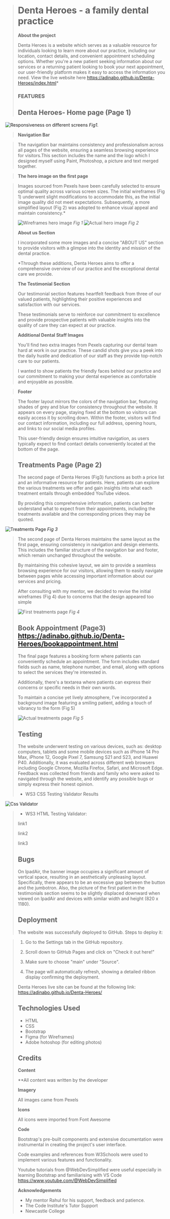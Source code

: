 > # Denta Heroes - a family dental practice
>
> **About the project**
>
> Denta Heroes is a website which serves as a valuable resource for
> individuals looking to learn more about our practice, including our
> location, contact details, and convenient appointment scheduling
> options. Whether you\'re a new patient seeking information about our
> services or a returning patient looking to book your next appointment,
> our user-friendly platform makes it easy to access the information you
> need. View the live website here https://adinabo.github.io/Denta-Heroes/index.html*
>
> ### FEATURES
>
> ## Denta Heroes- Home page (Page 1)

![Responsiveness on different screens](/assets/images/responsive.png "Denta Heroes on different screen sizes")
*Fig1.* 

>   **Navigation Bar**

> The navigation bar maintains consistency and professionalism across
> all pages of the website, ensuring a seamless browsing experience for
> visitors.This section includes the name and the logo which I designed
> myself using Paint, Photoshop, a picture and text merged together.

>   **The hero image on the first page**

> Images sourced from Pexels have been carefully selected to ensure
> optimal quality across various screen sizes. The initial wireframes
> (Fig 1) underwent slight modifications to accommodate this, as the
> initial image quality did not meet expectations. Subsequently, a more
> simplified layout (Fig 2) was adopted to enhance visual appeal and
> maintain consistency.*
>
> ![Wireframes hero image](/assets/images/fig1.png "initial hero image")
*Fig 1*
 ![Actual hero image](/assets/images/fig2.png "actual hero image")
*Fig 2*
>
> **About us Section**
>
> I incorporated some more images and a concise \"ABOUT US\" section to
> provide visitors with a glimpse into the identity and mission of the
> dental practice.
>
> *Through these additions, Denta Heroes aims to offer a comprehensive
> overview of our practice and the exceptional dental care we provide.
>
> **The Testimonial Section**
>
> Our testimonial section features heartfelt feedback from three of our
> valued patients, highlighting their positive experiences and
> satisfaction with our services.
>
> These testimonials serve to reinforce our commitment to excellence
> and provide prospective patients with valuable insights into the
> quality of care they can expect at our practice.
>
> **Additional Dental Staff Images**
>
> You\'ll find two extra images from Pexels capturing our dental team
> hard at work in our practice. These candid shots give you a peek into
> the daily hustle and dedication of our staff as they provide top-notch
> care to our patients.
>
> I wanted to show patients the friendly faces behind our practice and
> our commitment to making your dental experience as comfortable and
> enjoyable as possible.

> **Footer**

> The footer layout mirrors the colors of the navigation bar, featuring
> shades of grey and blue for consistency throughout the website. It
> appears on every page, staying fixed at the bottom so visitors can
> easily access it by scrolling down. Within the footer, visitors will
> find our contact information, including our full address, opening
> hours, and links to our social media profiles.
>
> This user-friendly design ensures intuitive navigation, as users
> typically expect to find contact details conveniently located at the
> bottom of the page.
>
> ## Treatments Page (Page 2)
>
> The second page of Denta Heroes (Fig3) functions as both a price list and an
> informative resource for patients. Here, patients can explore the
> various treatments we offer and gain insights into what each treatment
> entails through embedded YouTube videos.
>
> By providing this comprehensive information, patients can better
> understand what to expect from their appointments, including the
> treatments available and the corresponding prices they may be quoted.

 ![Treatments Page](/assets/images/fig3.png "treatments page")
*Fig 3*

> The second page of Denta Heroes maintains the same layout as the
> first page, ensuring consistency in navigation and design elements.
> This includes the familiar structure of the navigation bar and footer,
> which remain unchanged throughout the website.
>
> By maintaining this cohesive layout, we aim to provide a seamless
> browsing experience for our visitors, allowing them to easily navigate
> between pages while accessing important information about our services
> and pricing.
>
> After consulting with my mentor, we decided to revise the initial
> wireframes (Fig 4) due to concerns that the design appeared too
> simple
>
>![First treatments page](/assets/images/fig4.png "wireframes treatments page")
*Fig 4*
>
> ## Book Appointment (Page3) https://adinabo.github.io/Denta-Heroes/bookappointment.html
>
> The final page features a booking form where patients can
> conveniently schedule an appointment. The form includes standard
> fields such as name, telephone number, and email, along with options
> to select the services they\'re interested in.
>
> Additionally, there\'s a textarea where patients can express their
> concerns or specific needs in their own words.
>
> To maintain a concise yet lively atmosphere, I\'ve incorporated a
> background image featuring a smiling patient, adding a touch of
> vibrancy to the form (Fig 5)
>
> ![Actual treatments page](/assets/images/fig5.png "present treatments page")
*Fig 5* 
>
> ## Testing
>The website underwent testing on various devices, such as: desktop computers, tablets and some 
>mobile devices such as iPhone 14 Pro Max, iPhone 12, Google Pixel 7, Samsung S21 and S23, and 
>Huawei P40. 
>Additionally, it was evaluated across different web browsers including Google Chrome, Mozilla 
>Firefox, Safari, and Microsoft Edge. 
>Feedback was collected from friends and family who were asked to navigated through the website,
>and identify any possible bugs or simply express their honest opinion.
>
>  * WS3 CSS Testing Validator Results 
>
>
![Css Validator](/assets/images/csstest.png "css testing regults")
>  * WS3 HTML Testing Validator: 
>
>
>link1
>
>link2
>
>link3
>
> ## Bugs
>On IpadAir, the banner image occupies a significant amount of vertical space, resulting in an
>aesthetically unpleasing layout. Specifically, there appears to be an excessive gap between the 
>button and the jumbotron. 
>Also, the picture of the first patient in the testimonials section seems to be slightly 
>displaced downward when viewed on IpadAir and devices with similar width and height (820 x 1180).
>
>
>## Deployment
>The website was successfully deployed to GitHub. Steps to deploy it:

> 1. Go to the Settings tab in the GitHub repository.
>
> 2. Scroll down to GitHub Pages and click on "Check it out here!"
>
> 3. Make sure to choose "main" under "Source".
>
> 4. The page will automatically refresh, showing a detailed ribbon display confirming the deployment.
>
>
> Denta Heroes live site can be found at the following link: https://adinabo.github.io/Denta-Heroes/
>
>
>## Technologies Used
> * HTML
> * CSS 
> * Bootstrap
> * Figma (for Wireframes)
> * Adobe hotoshop (for editing photos) 
>
>## Credits
>
>
> **Content** 
>
> **All content was written by the developer
>
>**Imagery**
>
> All images came from Pexels
>
>**Icons**
>
> All icons were imported from Font Awesome
>
>**Code**
>
> Bootstrap's pre-built components and extensive documentation were instrumental in creating the project's user interface.
>
> Code examples and references from W3Schools were used to implement various features and functionality. 
>
> Youtube tutorials from @WebDevSimplified were useful especially in learning Bootstrap and familiarising with VS Code
https://www.youtube.com/@WebDevSimplified
>
> **Acknowledgements**
>
> * My mentor Rahul for his support, feedback and patience. 
> * The Code Institute's Tutor Support
> * Newcastle College
>

